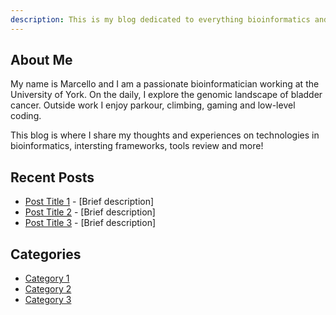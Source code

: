 ```yaml
---
description: This is my blog dedicated to everything bioinformatics and tech related. Stay tuned for my random rants.
---
```


## About Me
My name is Marcello and I am a passionate bioinformatician working at the University of York. On the daily, I explore the genomic landscape of bladder cancer. Outside work I enjoy parkour, climbing, gaming and low-level coding.

This blog is where I share my thoughts and experiences on technologies in bioinformatics, intersting frameworks, tools review and more!

## Recent Posts

- [Post Title 1](link-to-post-1) - [Brief description]
- [Post Title 2](link-to-post-2) - [Brief description]
- [Post Title 3](link-to-post-3) - [Brief description]

## Categories

- [Category 1](link-to-category-1)
- [Category 2](link-to-category-2)
- [Category 3](link-to-category-3)
